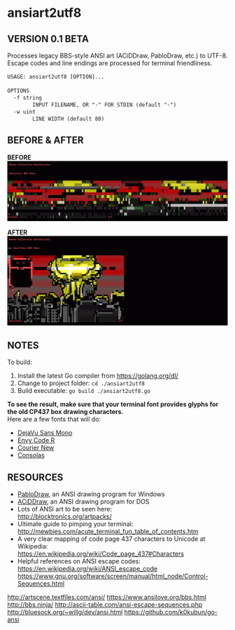 ansiart2utf8
============
VERSION 0.1 BETA
----------------
Processes legacy BBS-style ANSI art (ACiDDraw, PabloDraw, etc.) to UTF-8.<br/>
Escape codes and line endings are processed for terminal friendliness.

```
USAGE: ansiart2utf8 [OPTION]...

OPTIONS
  -f string
    	INPUT FILENAME, OR "-" FOR STDIN (default "-")
  -w uint
    	LINE WIDTH (default 80)
```

BEFORE & AFTER
--------------
**BEFORE**
![Before ansiart2utf8 processing][imgBefore]

**AFTER**
![After ansiart2utf8 processing][imgAfter]

[imgBefore]: ansiart2utf8-before.gif "ANSI in Terminal Before Processing"
[imgAfter]: ansiart2utf8-after.gif "ANSI in Terminal After Processing"

NOTES
-----
To build:

1. Install the latest Go compiler from https://golang.org/dl/
2. Change to project folder: `cd ./ansiart2utf8`
3. Build executable: `go build ./ansiart2utf8.go`

**To see the result, make sure that your terminal font provides glyphs for the old CP437 box drawing characters.**<br/>Here are a few fonts that will do:

- [DejaVu Sans Mono](https://github.com/dejavu-fonts/dejavu-fonts)
- [Envy Code R](https://damieng.com/blog/2008/05/26/envy-code-r-preview-7-coding-font-released)
- [Courier New](https://www.microsoft.com/typography/fonts/family.aspx?FID=10)
- [Consolas](https://en.wikipedia.org/wiki/Consolas)


RESOURCES
---------
- [PabloDraw](http://picoe.ca/products/pablodraw/), an ANSI drawing program for Windows
- [ACiDDraw](http://www.acid.org/apps/apps.html), an ANSI drawing program for DOS
- Lots of ANSI art to be seen here:<br/>http://blocktronics.org/artpacks/
- Ultimate guide to pimping your terminal:<br/>http://mewbies.com/acute_terminal_fun_table_of_contents.htm
- A very clear mapping of code page 437 characters to Unicode at Wikipedia:<br/>
  https://en.wikipedia.org/wiki/Code_page_437#Characters
- Helpful references on ANSI escape codes:<br/>
  https://en.wikipedia.org/wiki/ANSI_escape_code<br/>
  https://www.gnu.org/software/screen/manual/html_node/Control-Sequences.html

http://artscene.textfiles.com/ansi/
https://www.ansilove.org/bbs.html
http://bbs.ninja/
http://ascii-table.com/ansi-escape-sequences.php
http://bluesock.org/~willg/dev/ansi.html
https://github.com/k0kubun/go-ansi
